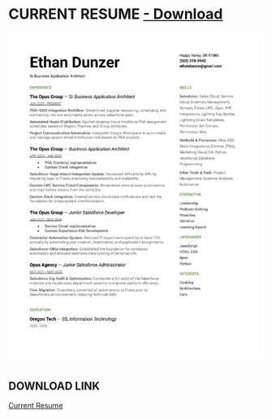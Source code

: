 # CURRENT RESUME <a href="https://github.com/edunzer/CURRENT_RESUME/raw/main/Resume%204.3.0.pdf"> - Download</a>
<a href="https://github.com/edunzer/CURRENT_RESUME/blob/main/Resume%204.3.0.pdf"><img src="https://github.com/edunzer/CURRENT_RESUME/blob/main/Resume%204.3.0.jpg" width="950"></a>
## DOWNLOAD LINK
<a href="https://github.com/edunzer/CURRENT_RESUME/raw/main/Resume%204.3.0.pdf">Current Resume</a>
